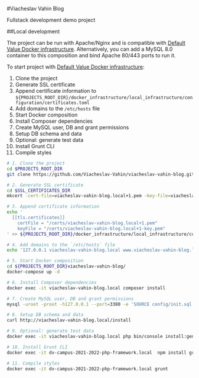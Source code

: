 #Viacheslav Vahin Blog

Fullstack development demo project

##Local development

The project can be run with Apache/Nginx and is compatible with [Default Value Docker infrastructure](https://github.com/DefaultValue/docker_infrastructure).
Alternatively, you can add a MySQL 8.0 container to this composition and bind Apache 80/443 ports to run it.

To start project with [Default Value Docker infrastructure](https://github.com/DefaultValue/docker_infrastructure):

1. Clone the project
2. Generate SSL certificate
3. Append certificate information to `${PROJECTS_ROOT_DIR}/docker_infrastructure/local_infrastructure/configuration/certificates.toml`
4. Add domains to the `/etc/hosts` file
5. Start Docker composition
6. Install Composer dependencies
7. Create MySQL user, DB and grant permissions
8. Setup DB schema and data
9. Optional: generate test data
10. Install Grunt CLI
11. Compile styles

```bash
# 1. Clone the project
cd $PROJECTS_ROOT_DIR
git clone https://github.com/Viacheslav-Vahin/viacheslav-vahin-blog.git

# 2. Generate SSL certificate
cd $SSL_CERTIFICATES_DIR
mkcert -cert-file=viacheslav-vahin-blog.local+1.pem -key-file=viacheslav-vahin-blog.local+1-key.pem viacheslav-vahin-blog.local www.viacheslav-vahin-blog.local

# 3. Append certificate information
echo '
  [[tls.certificates]]
    certFile = "/certs/viacheslav-vahin-blog.local+1.pem"
    keyFile = "/certs/viacheslav-vahin-blog.local+1-key.pem"
' >> ${PROJECTS_ROOT_DIR}/docker_infrastructure/local_infrastructure/configuration/certificates.toml

# 4. Add domains to the `/etc/hosts` file
echo '127.0.0.1 viacheslav-vahin-blog.local www.viacheslav-vahin-blog.local' | sudo tee -a /etc/hosts

# 5. Start Docker composition
cd ${PROJECTS_ROOT_DIR}viacheslav-vahin-blog/
docker-compose up -d

# 6. Install Composer dependencies
docker exec -it viacheslav-vahin-blog.local composer install

# 7. Create MySQL user, DB and grant permissions
mysql -uroot -proot -h127.0.0.1 --port=3380 -e 'SOURCE config/init.sql'

# 8. Setup DB schema and data
curl http://viacheslav-vahin-blog.local/install

# 9. Optional: generate test data
docker exec -it viacheslav-vahin-blog.local php bin/console install:generate-data

# 10. Install Grunt CLI
docker exec -it dv-campus-2021-2022-php-framework.local  npm install grunt --save-dev

# 11. Compile styles
docker exec -it dv-campus-2021-2022-php-framework.local grunt
```